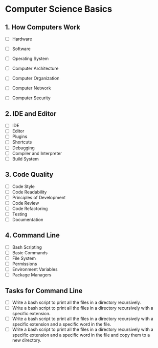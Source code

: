 # Computer Science Basics

## 1. How Computers Work

- [ ] Hardware
- [ ] Software
- [ ] Operating System
- [ ] Computer Architecture
- [ ] Computer Organization
- [ ] Computer Network
- [ ] Computer Security


## 2. IDE and Editor

- [ ] IDE
- [ ] Editor
- [ ] Plugins
- [ ] Shortcuts
- [ ] Debugging
- [ ] Compiler and Interpreter
- [ ] Build System

## 3. Code Quality

- [ ] Code Style
- [ ] Code Readability
- [ ] Principles of Development
- [ ] Code Review
- [ ] Code Refactoring
- [ ] Testing
- [ ] Documentation

## 4. Command Line

- [ ] Bash Scripting
- [ ] Basic Commands
- [ ] File System
- [ ] Permissions
- [ ] Environment Variables
- [ ] Package Managers

## Tasks for Command Line

- [ ] Write a bash script to print all the files in a directory recursively.
- [ ] Write a bash script to print all the files in a directory recursively with a specific extension.
- [ ] Write a bash script to print all the files in a directory recursively with a specific extension and a specific word in the file.
- [ ] Write a bash script to print all the files in a directory recursively with a specific extension and a specific word in the file and copy them to a new directory.
